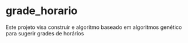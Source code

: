 # grade_horario
Este projeto visa construir e algoritmo baseado em  algoritmos genético para sugerir grades de horários 
